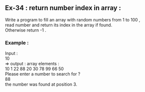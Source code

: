 ## Ex-34 : return number index in array : 

Write a program to fill an array with random numbers from 1 to 100 ,  
read number and return its index in the array if found.  
Otherwise return -1 .  
### Example :  
Input :  
10  
=> output : array elements :  
10 1 22 88 20 30 78 99 66 50  
Please enter a number to search for ?  
88  
the number was found at position 3.  
